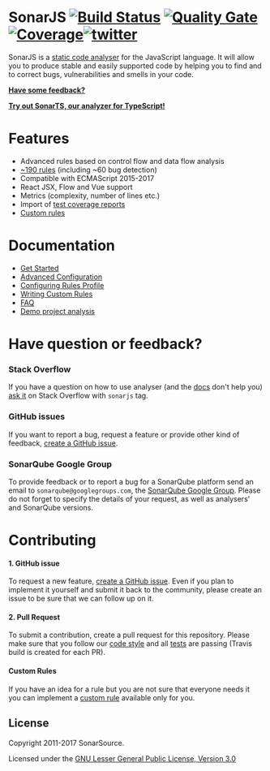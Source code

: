 # SonarJS [![Build Status](https://travis-ci.org/SonarSource/SonarJS.svg?branch=master)](https://travis-ci.org/SonarSource/SonarJS) [![Quality Gate](https://next.sonarqube.com/sonarqube/api/badges/gate?key=org.sonarsource.javascript%3Ajavascript)](https://next.sonarqube.com/sonarqube/dashboard?id=org.sonarsource.javascript%3Ajavascript) [![Coverage](https://next.sonarqube.com/sonarqube/api/badges/measure?key=org.sonarsource.javascript%3Ajavascript&metric=coverage)](https://next.sonarqube.com/sonarqube/component_measures/domain/Coverage?id=org.sonarsource.javascript%3Ajavascript)[![twitter](https://img.shields.io/twitter/follow/sonarjs.svg)](https://twitter.com/intent/follow?screen_name=sonarjs)

SonarJS is a [static code analyser](https://en.wikipedia.org/wiki/Static_program_analysis) for the JavaScript language. It will allow you to produce stable and easily supported code by helping you to find and to correct bugs, vulnerabilities and smells in your code.

**[Have some feedback?](#support)**

**[Try out SonarTS, our analyzer for TypeScript!](https://github.com/SonarSource/sonarts)**

# Features

* Advanced rules based on control flow and data flow analysis
* [~190 rules](https://sonarcloud.io/coding_rules#languages=js) (including ~60 bug detection)
* Compatible with ECMAScript 2015-2017
* React JSX, Flow and Vue support
* Metrics (complexity, number of lines etc.)
* Import of [test coverage reports](/docs/DOC.md#coverage)
* [Custom rules](/docs/CUSTOM_RULES.md)

# Documentation
* [Get Started](/docs/DOC.md#get-started)
* [Advanced Configuration](/docs/DOC.md#advanced-configuration)
* [Configuring Rules Profile](/docs/DOC.md#rule-profile)
* [Writing Custom Rules](/docs/CUSTOM_RULES.md)
* [FAQ](/docs/DOC.md#faq)
* [Demo project analysis](https://sonarcloud.io/dashboard?id=yui)

# <a name="support"></a>Have question or feedback?
### Stack Overflow
If you have a question on how to use analyser (and the [docs](/docs/DOC.md) don't help you) [ask it](http://stackoverflow.com/questions/ask?tags=sonarjs) on Stack Overflow with `sonarjs` tag.

### GitHub issues
If you want to report a bug, request a feature or provide other kind of feedback, [create a GitHub issue](https://github.com/SonarSource/sonar-javascript/issues/new). 

### SonarQube Google Group
To provide feedback or to report a bug for a SonarQube platform send an email to `sonarqube@googlegroups.com`, the [SonarQube Google Group](https://groups.google.com/forum/#!forum/sonarqube). Please do not forget to specify the details of your request, as well as analysers' and SonarQube versions.

# Contributing

#### 1. GitHub issue
To request a new feature, [create a GitHub issue](https://github.com/SonarSource/sonar-javascript/issues/new). Even if you plan to implement it yourself and submit it back to the community, please create an issue to be sure that we can follow up on it.

#### 2. Pull Request
To submit a contribution, create a pull request for this repository. Please make sure that you follow our [code style](https://github.com/SonarSource/sonar-developer-toolset) and all [tests](/docs/DEV.md#testing) are passing (Travis build is created for each PR).

#### Custom Rules
If you have an idea for a rule but you are not sure that everyone needs it you can implement a [custom rule](/docs/CUSTOM_RULES.md) available only for you. 

## License

Copyright 2011-2017 SonarSource.

Licensed under the [GNU Lesser General Public License, Version 3.0](http://www.gnu.org/licenses/lgpl.txt)
